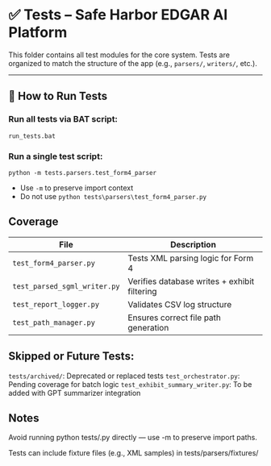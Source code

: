# ✅ Tests – Safe Harbor EDGAR AI Platform

This folder contains all test modules for the core system. Tests are organized to match the structure of the app (e.g., `parsers/`, `writers/`, etc.).

---

## 🧪 How to Run Tests

### Run all tests via BAT script:
```
run_tests.bat
```

### Run a single test script:
`python -m tests.parsers.test_form4_parser`
- Use `-m` to preserve import context
- Do not use `python tests\parsers\test_form4_parser.py`

## Coverage

| File                         | Description                                  |
| ---------------------------- | -------------------------------------------- |
| `test_form4_parser.py`       | Tests XML parsing logic for Form 4           |
| `test_parsed_sgml_writer.py` | Verifies database writes + exhibit filtering |
| `test_report_logger.py`      | Validates CSV log structure                  |
| `test_path_manager.py`       | Ensures correct file path generation         |

## Skipped or Future Tests:
`tests/archived/`: Deprecated or replaced tests
`test_orchestrator.py`: Pending coverage for batch logic
`test_exhibit_summary_writer.py`: To be added with GPT summarizer integration


## Notes
Avoid running python tests/<file>.py directly — use -m to preserve import paths.

Tests can include fixture files (e.g., XML samples) in tests/parsers/fixtures/